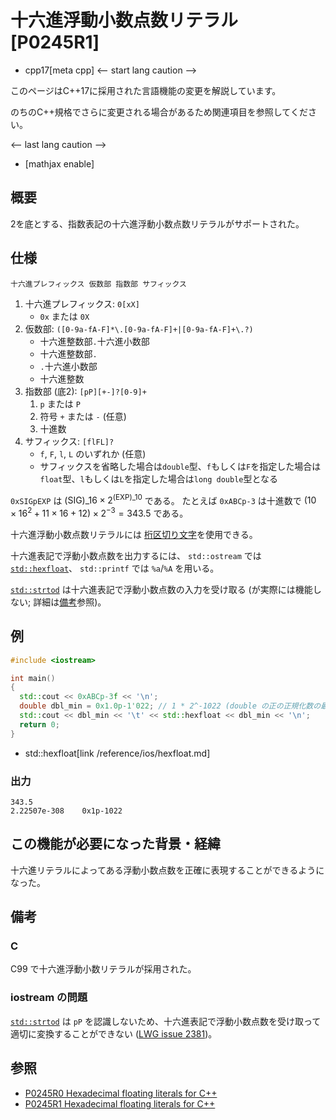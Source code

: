 # 十六進浮動小数点数リテラル [P0245R1]
* cpp17[meta cpp]
<-- start lang caution -->

このページはC++17に採用された言語機能の変更を解説しています。

のちのC++規格でさらに変更される場合があるため関連項目を参照してください。

<-- last lang caution -->

* [mathjax enable]

## 概要

2を底とする、指数表記の十六進浮動小数点数リテラルがサポートされた。

## 仕様

```
十六進プレフィックス 仮数部 指数部 サフィックス
```

1. 十六進プレフィックス: `0[xX]`
    * `0x` または `0X`
1. 仮数部: `([0-9a-fA-F]*\.[0-9a-fA-F]+|[0-9a-fA-F]+\.?)`
    * 十六進整数部`.`十六進小数部
    * 十六進整数部`.`
    * `.`十六進小数部
    * 十六進整数
1. 指数部 (底2): `[pP][+-]?[0-9]+`
    1. `p` または `P`
    1. 符号 `+` または `-` (任意)
    1. 十進数
1. サフィックス: `[flFL]?`
    * `f`, `F`, `l`, `L` のいずれか (任意)
    * サフィックスを省略した場合は`double`型、`f`もしくは`F`を指定した場合は`float`型、`l`もしくは`L`を指定した場合は`long double`型となる

`0xSIGpEXP` は $(\text{SIG})\_{16} \times 2^{(\text{EXP})\_{10}}$ である。
たとえば `0xABCp-3` は十進数で $(10 \times 16^2 + 11 \times 16 + 12) \times 2^{-3} = 343.5$ である。

十六進浮動小数点数リテラルには [桁区切り文字](/lang/cpp14/digit_separators.md)を使用できる。

十六進表記で浮動小数点数を出力するには、
`std::ostream` では [`std::hexfloat`](/reference/ios/hexfloat.md)、
`std::printf` では `%a`/`%A` を用いる。

[`std::strtod`](/reference/string/stod.md) は十六進表記で浮動小数点数の入力を受け取る
(が実際には機能しない; 詳細は[備考](#notes-iostreams)参照)。


## 例
```cpp example
#include <iostream>

int main()
{
  std::cout << 0xABCp-3f << '\n';
  double dbl_min = 0x1.0p-1'022; // 1 * 2^-1022 (double の正の正規化数の最小値)
  std::cout << dbl_min << '\t' << std::hexfloat << dbl_min << '\n';
  return 0;
}
```
* std::hexfloat[link /reference/ios/hexfloat.md]

### 出力
```
343.5
2.22507e-308	0x1p-1022
```


## この機能が必要になった背景・経緯
十六進リテラルによってある浮動小数点数を正確に表現することができるようになった。

## 備考

### C
C99 で十六進浮動小数リテラルが採用された。

### <a id="notes-iostreams"></a>iostream の問題
[`std::strtod`](/reference/string/stod.md) は `pP` を認識しないため、十六進表記で浮動小数点数を受け取って適切に変換することができない
([LWG issue 2381](http://cplusplus.github.io/LWG/lwg-active.html#2381))。


## 参照

* [P0245R0 Hexadecimal floating literals for C++](http://www.open-std.org/jtc1/sc22/wg21/docs/papers/2016/p0245r0.html)
* [P0245R1 Hexadecimal floating literals for C++](http://www.open-std.org/jtc1/sc22/wg21/docs/papers/2016/p0245r1.html)
